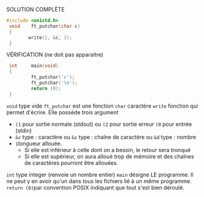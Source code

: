 SOLUTION COMPLÈTE
```c
#include <unistd.h>
 void    ft_putchar(char c)
 {
        write(1, &c, 1);
 }
```


VÉRIFICATION (ne doit pas apparaitre)
```c
 int     main(void)
 {
         ft_putchar('c');
         ft_putchar('\n');
         return (0);
 }
```

`void` type vide
`ft_putchar` est une fonction
`char` caractère
`write` fonction qui permet d'écrire. Elle possède trois argument
- `(1` pour sortie normale (stdout) ou `(2` pour sortie erreur `(0` pour entrée (stdin)
- `&c` type : caractère ou `&s` type : chaîne de caractère ou `&d` type : nombre
- `1`longueur allouée.
	- Si elle est inférieur à celle dont on a besoin, le retour sera tronqué
	- Si elle est supérieur, on aura alloué trop de mémoire et des chaînes de caractères pourront être allouées.

`int` type integer (renvoie un nombre entier)
`main` désigne LE programme. Il ne peut y en avoir qu'un dans tous les fichiers lié à un même programme.
`return (0)`par convention POSIX indiquant que tout s'est bien déroulé.